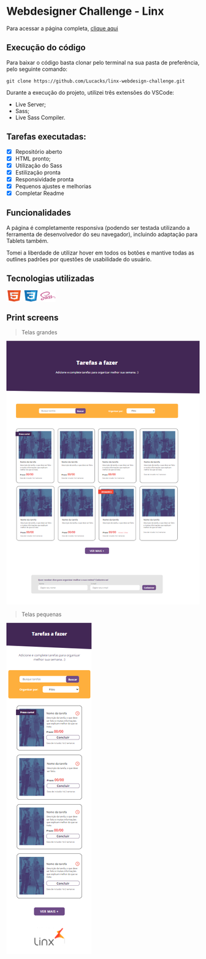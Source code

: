 # Webdesigner Challenge - Linx

Para acessar a página completa, [clique aqui](https://lucacks.github.io/linx-webdesign-challenge/)

## Execução do código

Para baixar o código basta clonar pelo terminal na sua pasta de preferência, pelo seguinte comando:

    git clone https://github.com/Lucacks/linx-webdesign-challenge.git

Durante a execução do projeto, utilizei três extensões do VSCode:

- Live Server;
- Sass;
- Live Sass Compiler.

## Tarefas executadas:
- [x] Repositório aberto
- [x] HTML pronto;
- [x] Utilização do Sass
- [x] Estilização pronta
- [x] Responsividade pronta
- [x] Pequenos ajustes e melhorias
- [x] Completar Readme

## Funcionalidades

A página é completamente responsiva (podendo ser testada utilizando a ferramenta de desenvolvedor do seu navegador), incluindo adaptação para Tablets também. 

Tomei a liberdade de utilizar hover em todos os botões e mantive todas as outlines padrões por questões de usabilidade do usuário.

## Tecnologias utilizadas

<img align="center" alt="HTML" height="30" width="40" src="https://raw.githubusercontent.com/devicons/devicon/9f4f5cdb393299a81125eb5127929ea7bfe42889/icons/html5/html5-original.svg" style="max-width:100%">
<img align="center" alt="HTML" height="30" width="40" src="https://raw.githubusercontent.com/devicons/devicon/9f4f5cdb393299a81125eb5127929ea7bfe42889/icons/css3/css3-original.svg" style="max-width:100%">

<img align="center" alt="HTML" height="30" width="40" src="https://raw.githubusercontent.com/devicons/devicon/9f4f5cdb393299a81125eb5127929ea7bfe42889/icons/sass/sass-original.svg" style="max-width:100%">

## Print screens

> Telas grandes

![Telas grandes](https://raw.githubusercontent.com/Lucacks/linx-webdesign-challenge/main/assets/PageFHD.png)

> Telas pequenas

![Telas pequenas](https://raw.githubusercontent.com/Lucacks/linx-webdesign-challenge/main/assets/PageMOBILE.png)
